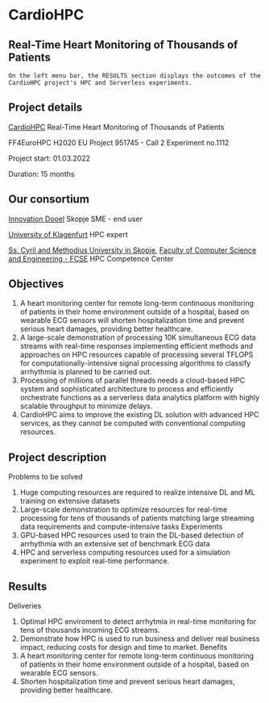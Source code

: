 # CardioHPC
## Real-Time Heart Monitoring of Thousands of Patients
<!-- <img src="http://cardiohpc.innovation.com.mk/img/CardioHPC.png" width="400px" align="left"> -->

```{note}
On the left menu bar, the RESULTS section displays the outcomes of the CardioHPC project's HPC and Serverless experiments.
```

## Project details
<a href="http://cardiohpc.innovation.com.mk/" target="_blank">CardioHPC</a> Real-Time Heart Monitoring of Thousands of Patients

FF4EuroHPC H2020 EU Project 951745 - Call 2 Experiment no.1112

Project start: 01.03.2022

Duration: 15 months


## Our consortium

<a href="https://innovation.mk/" target="_blank">Innovation Dooel</a> Skopje
SME - end user

<a href="https://www.aau.at/en/" target="_blank">University of Klagenfurt</a>
HPC expert

<a href="http://www.ukim.edu.mk/" target="_blank">Ss. Cyril and Methodius University in Skopje</a>, 
<a href="https://www.finki.ukim.mk/" target="_blank">Faculty of Computer Science and Engineering - FCSE</a>
HPC Competence Center


## Objectives
1) A heart monitoring center for remote long-term continuous monitoring of patients in their home environment outside of a hospital, based on wearable ECG sensors will shorten hospitalization time and prevent serious heart damages, providing better healthcare.
2) A large-scale demonstration of processing 10K simultaneous ECG data streams with real-time responses implementing efficient methods and approaches on HPC resources capable of processing several TFLOPS for computationally-intensive signal processing algorithms to classify arrhythmia is planned to be carried out.
3) Processing of millions of parallel threads needs a cloud-based HPC system and sophisticated architecture to process and efficiently orchestrate functions as a serverless data analytics platform with highly scalable throughput to minimize delays.
4) CardioHPC aims to improve the existing DL solution with advanced HPC services, as they cannot be computed with conventional computing resources.


## Project description
Problems to be solved
1) Huge computing resources are required to realize intensive DL and ML training on extensive datasets
2) Large-scale demonstration to optimize resources for real-time processing for tens of thousands of patients matching large streaming data requirements and compute-intensive tasks
Experiments
1) GPU-based HPC resources used to train the DL-based detection of arrhythmia with an extensive set of benchmark ECG data
2) HPC and serverless computing resources used for a simulation experiment to exploit real-time performance.


## Results
Deliveries
1) Optimal HPC enviroment to detect arrhytmia in real-time monitoring for tens of thousands incoming ECG streams.
2) Demonstrate how HPC is used to run business and deliver real business impact, reducing costs for design and time to market.
Benefits
1) A heart monitoring center for remote long-term continuous monitoring of patients in their home environment outside of a hospital, based on wearable ECG sensors.
2) Shorten hospitalization time and prevent serious heart damages, providing better healthcare.



<!-- This Jupyter Book lets you interact with a code. You can change the code by inline on the pages or launch a MyBinder session to run your code in a Jupyter Notebook in another tab. The figures are made interactive using [Plotly](https://plotly.com).  -->


